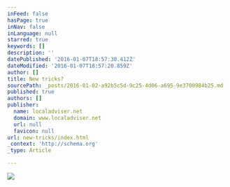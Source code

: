 ```yaml
---
inFeed: false
hasPage: true
inNav: false
inLanguage: null
starred: true
keywords: []
description: ''
datePublished: '2016-01-07T18:57:30.412Z'
dateModified: '2016-01-07T18:57:20.859Z'
author: []
title: New tricks?
sourcePath: _posts/2016-01-02-a92b5c5d-9c25-4d06-a695-9e3700984b25.md
published: true
authors: []
publisher:
  name: localadviser.net
  domain: www.localadviser.net
  url: null
  favicon: null
url: new-tricks/index.html
_context: 'http://schema.org'
_type: Article

---
```

![](https://the-grid-user-content.s3-us-west-2.amazonaws.com/3a3f40bf-d2e9-49fe-8309-c34644e8fa6b.jpg)